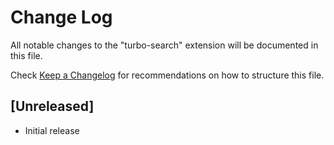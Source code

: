 # Change Log

All notable changes to the "turbo-search" extension will be documented in this file.

Check [Keep a Changelog](http://keepachangelog.com/) for recommendations on how to structure this file.

## [Unreleased]

- Initial release